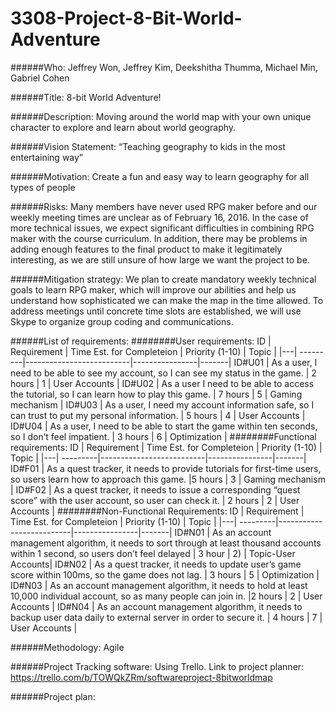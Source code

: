 # 3308-Project-8-Bit-World-Adventure

######Who:
Jeffrey Won, Jeffrey Kim, Deekshitha Thumma, Michael Min, Gabriel Cohen

######Title: 
8-bit World Adventure!

######Description: 
Moving around the world map with your own unique character to explore and learn about world geography. 

######Vision Statement: 
“Teaching geography to kids in the most entertaining way”

######Motivation: 
Create a fun and easy way to learn geography for all types of people

######Risks: 
Many members have never used RPG maker before and our weekly meeting times are unclear as of February 16, 2016. In the case of more technical issues, we expect significant difficulties in combining RPG maker with the course curriculum. In addition, there may be problems in adding enough features to the final product to make it legitimately interesting, as we are still unsure of how large we want the project to be. 

######Mitigation strategy: 
We plan to create mandatory weekly technical goals to learn RPG maker, which will improve our abilities and help us understand how sophisticated we can make the map in the time allowed. To address meetings until concrete time slots are established, we will use Skype to organize group coding and communications. 

######List of requirements:
########User requirements:
ID | Requirement | Time Est. for Completeion | Priority (1-10) | Topic |
|---|  ---------|--------------------------|----------------|-------|
ID#U01 | As a user, I need to be able to see my account, so I can see my status in the game. |  2 hours | 1 | User Accounts |
ID#U02 | As a user I need to be able to access the tutorial, so I can learn how to play this game. | 7 hours | 5 | Gaming mechanism |
ID#U03 | As a user, I need my account information safe, so I can trust to put my personal information. | 5 hours | 4 | User Accounts |
ID#U04 | As a user, I need to be able to start the game within ten seconds, so I don’t feel impatient. | 3 hours | 6 | Optimization |
########Functional requirements: 
ID | Requirement | Time Est. for Completeion | Priority (1-10) | Topic |
|---|  ---------|--------------------------|----------------|-------|
ID#F01 | As a quest tracker, it needs to provide tutorials for first-time users, so users learn how to approach this game. |5 hours | 3 | Gaming mechanism |
ID#F02 | As a quest tracker, it needs to issue a corresponding “quest score” with the user account, so user can check it. | 2 hours | 2 | User Accounts |
########Non-Functional Requirements: 
ID | Requirement | Time Est. for Completeion | Priority (1-10) | Topic |
|---|  ---------|--------------------------|----------------|-------|
ID#N01 | As an account management algorithm, it needs to sort through at least thousand accounts within 1 second, so users don’t feel delayed | 3 hour | 2) | Topic-User Accounts|
ID#N02 | As a quest tracker, it needs to update user’s game score within 100ms, so the game does not lag. | 3 hours | 5 | Optimization |
ID#N03 | As an account management algorithm, it needs to hold at least 10,000 individual account, so as many people can join in. |2 hours | 2 | User Accounts |
ID#N04 | As an account management algorithm, it needs to backup user data daily to external server in order to secure it. | 4 hours | 7 | User Accounts |

######Methodology: 
Agile

######Project Tracking software: 
Using Trello. Link to project planner:  https://trello.com/b/TOWQkZRm/softwareproject-8bitworldmap 

######Project plan: 


